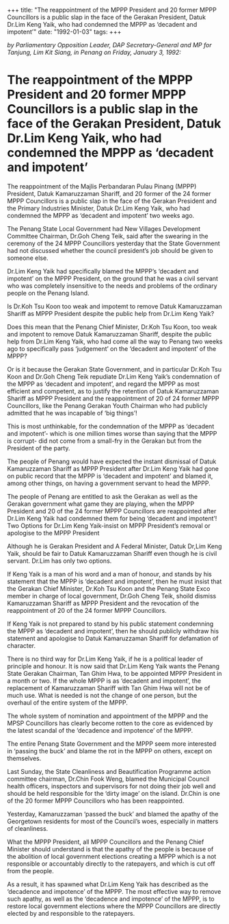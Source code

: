 +++ 
title: "The reappointment of the MPPP President and 20 former MPPP Councillors is a public slap in the face of the Gerakan President, Datuk Dr.Lim Keng Yaik, who had condemned the MPPP as ‘decadent and impotent’"
date: "1992-01-03"
tags:
+++

_by Parliamentary Opposition Leader, DAP Secretary-General and MP for Tanjung, Lim Kit Siang, in Penang on Friday, January 3, 1992:_

# The reappointment of the MPPP President and 20 former MPPP Councillors is a public slap in the face of the Gerakan President, Datuk Dr.Lim Keng Yaik, who had condemned the MPPP as ‘decadent and impotent’

The reappointment of the Majlis Perbandaran Pulau Pinang (MPPP) President, Datuk Kamaruzzaman Shariff, and 20 former of the 24 former MPPP Councillors is a public slap in the face of the Gerakan President and the Primary Industries Minister, Datuk Dr.Lim Keng Yaik, who had condemned the MPPP as ‘decadent and impotent’ two weeks ago.</u>

The Penang State Local Government had New Villages Development Committee Chairman, Dr.Goh Cheng Teik, said after the swearing in the ceremony of the 24 MPPP Councillors yesterday that the State Government had not discussed whether the council president’s job should be given to someone else.

Dr.Lim Keng Yaik had specifically blamed the MPPP’s ‘decadent and impotent’ on the MPPP President, on the ground that he was a civil servant who was completely insensitive to the needs and problems of the ordinary people on the Penang Island.

Is Dr.Koh Tsu Koon too weak and impotemt to remove Datuk Kamaruzzaman Shariff as MPPP President despite the public help from Dr.Lim Keng Yaik?

Does this mean that the Penang Chief Minister, Dr.Koh Tsu Koon, too weak and impotent to remove Datuk Kamaruzzaman Shariff, despite the public help from Dr.Lim Keng Yaik, who had come all the way to Penang two weeks ago to specifically pass ‘judgement’ on the  ‘decadent and impotent’ of the MPPP?

Or is it because the Gerakan State Government, and in particular Dr.Koh Tsu Koon and Dr.Goh Cheng Teik repudiate Dr.Lim Keng Yaik’s condemnation of the MPPP as ‘decadent and impotent’, and regard the MPPP as most efficient and competent, as to justify the retention of Datuk Kamaruzzaman Shariff as MPPP President and the reappointment of 20 of 24 former MPPP Councillors, like the Penang Gerakan Youth Chairman who had publicly admitted that he was incapable of ‘big things’!

This is most unthinkable, for the condemnation of the MPPP as ‘decadent and impotent’- which is one million times worse than saying that the MPPP is corrupt- did not come from a small-fry in the Gerakan but from the President of the party.

The people of Penang would have expected the instant dismissal of Datuk Kamaruzzaman Shariff as MPPP President after Dr.Lim Keng Yaik had gone on public record that the MPPP is ‘decadent and impotent’ and blamed it, among other things, on having a government servant to head the MPPP.

The people of Penang are entitled to ask the Gerakan as well as the Gerakan government what game they are playing, when the MPPP President and 20 of the 24 former MPPP Councillors are reappointed after Dr.Lim Keng Yaik had condemned them for being ‘decadent and impotent’!
Two Options for Dr.Lim Keng Yaik-insist on MPPP President’s removal or apologise to the MPPP President

Although he is Gerakan President and A Federal Minister, Datuk Dr,Lim Keng Yaik, should be fair to Datuk Kamaruzzaman Shariff even though he is civil servant. Dr.Lim has only two options.

If Keng Yaik is a man of his word and a man of honour, and stands by his statement that the MPPP is ‘decadent and impotent’, then he must insist that the Gerakan Chief Minister, Dr.Koh Tsu Koon and the Penang State Exco member in charge of local government, Dr.Goh Cheng Teik, shoild dismiss Kamaruzzaman Shariff as MPPP President and the revocation of the reappointment of 20 of the 24 former MPPP Councillors.

If Keng Yaik is not prepared to stand by his public statement condemning the MPPP as ‘decadent and impotent’, then he should publicly withdraw his statement and apologise to Datuk Kamaruzzaman Shariff for defamation of character.

There is no third way for Dr.Lim Keng Yaik, if he is a political leader of principle and honour.
It is now said that Dr.Lim Keng Yaik wants the Penang State Gerakan Chairman, Tan Ghim Hwa, to be appointed MPPP President in a month or two. If the whole MPPP is as ‘decadent and impotent’, the replacement of Kamaruzzaman Shariff with Tan Ghim Hwa will not be of much use. What is needed is not the change of one person, but the overhaul of the entire system of the MPPP.

The whole system of nomination and appointment of the MPPP and the MPSP Councillors has clearly become rotten to the core as evidenced by the latest scandal of the ‘decadence and impotence’ of the MPPP.

The entire Penang State Government and the MPPP seem more interested in ‘passing the buck’ and blame the rot in the MPPP on others, except on themselves.

Last Sunday, the State Cleanliness and Beautification Programme action committee chairman, Dr.Chin Fook Weng, blamed the Municipal Council health officers, inspectors and supervisors for not doing their job well and should be held responsible for the ‘dirty image’ on the island. Dr.Chin is one of the 20 former MPPP Councillors who has been reappointed.

Yesterday, Kamaruzzaman ‘passed the buck’ and blamed the apathy of the Georgetown residents for most of the Council’s woes, especially in matters of cleanliness.

What the MPPP President, all MPPP Councillors and the Penang Chief Minister should understand is that the apathy of the people is because of the abolition of local government elections creating a MPPP which is a not responsible or accountably directly to the ratepayers, and which is cut off from the people. 

As a result, it has spawned what Dr.Lim Keng Yaik has described as the ‘decadence and impotence’ of the MPPP. The most effective way to remove such apathy, as well as the ‘decadence and impotence’ of the MPPP, is to restore local government elections where the MPPP Councillors are directly elected by and responsible to the ratepayers.
 
